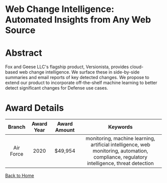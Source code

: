
Web Change Intelligence: Automated Insights from Any Web Source
===============================================================

# Abstract


Fox and Geese LLC's flagship product, Versionista, provides cloud-based web change intelligence. We surface these in side-by-side summaries and email reports of key detected changes. We propose to extend our product to incorporate off-the-shelf machine learning to better detect significant changes for Defense use cases.  

# Award Details

|Branch|Award Year|Award Amount|Keywords|
| :---: | :---: | :---: | :---: |
|Air Force|2020|$49,954|monitoring, machine learning, artificial intelligence, web monitoring, automation, compliance, regulatory intelligence, threat detection|
  
  


[Back to Home](https://github.com/chrischow/dod_sbir_awards/Reports/DJ/#1746)
